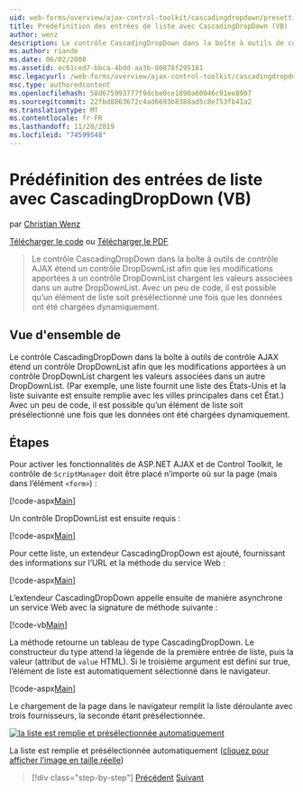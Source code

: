 ```yaml
---
uid: web-forms/overview/ajax-control-toolkit/cascadingdropdown/presetting-list-entries-with-cascadingdropdown-vb
title: Prédéfinition des entrées de liste avec CascadingDropDown (VB) | Microsoft Docs
author: wenz
description: Le contrôle CascadingDropDown dans la boîte à outils de contrôle AJAX étend un contrôle DropDownList afin que les modifications apportées à un DropDownList chargent les valeurs associées dans anoth...
ms.author: riande
ms.date: 06/02/2008
ms.assetid: ec61ced7-bbca-4bdd-aa3b-80878f295181
msc.legacyurl: /web-forms/overview/ajax-control-toolkit/cascadingdropdown/presetting-list-entries-with-cascadingdropdown-vb
msc.type: authoredcontent
ms.openlocfilehash: 58d675993777f9dcbe0ce1890a60046c91ee8907
ms.sourcegitcommit: 22fbd8863672c4ad6693b8388ad5c8e753fb41a2
ms.translationtype: MT
ms.contentlocale: fr-FR
ms.lasthandoff: 11/28/2019
ms.locfileid: "74599548"
---
```

# <a name="presetting-list-entries-with-cascadingdropdown-vb"></a>Prédéfinition des entrées de liste avec CascadingDropDown (VB)

par [Christian Wenz](https://github.com/wenz)

[Télécharger le code](https://download.microsoft.com/download/9/0/7/907760b1-2c60-4f81-aeb6-ca416a573b0d/cascadingdropdown2.vb.zip) ou [Télécharger le PDF](https://download.microsoft.com/download/2/d/c/2dc10e34-6983-41d4-9c08-f78f5387d32b/CascadingDropDown2VB.pdf)

> Le contrôle CascadingDropDown dans la boîte à outils de contrôle AJAX étend un contrôle DropDownList afin que les modifications apportées à un contrôle DropDownList chargent les valeurs associées dans un autre DropDownList. Avec un peu de code, il est possible qu’un élément de liste soit présélectionné une fois que les données ont été chargées dynamiquement.

## <a name="overview"></a>Vue d'ensemble de

Le contrôle CascadingDropDown dans la boîte à outils de contrôle AJAX étend un contrôle DropDownList afin que les modifications apportées à un contrôle DropDownList chargent les valeurs associées dans un autre DropDownList. (Par exemple, une liste fournit une liste des États-Unis et la liste suivante est ensuite remplie avec les villes principales dans cet État.) Avec un peu de code, il est possible qu’un élément de liste soit présélectionné une fois que les données ont été chargées dynamiquement.

## <a name="steps"></a>Étapes

Pour activer les fonctionnalités de ASP.NET AJAX et de Control Toolkit, le contrôle de `ScriptManager` doit être placé n’importe où sur la page (mais dans l’élément `<form>`) :

[!code-aspx[Main](presetting-list-entries-with-cascadingdropdown-vb/samples/sample1.aspx)]

Un contrôle DropDownList est ensuite requis :

[!code-aspx[Main](presetting-list-entries-with-cascadingdropdown-vb/samples/sample2.aspx)]

Pour cette liste, un extendeur CascadingDropDown est ajouté, fournissant des informations sur l’URL et la méthode du service Web :

[!code-aspx[Main](presetting-list-entries-with-cascadingdropdown-vb/samples/sample3.aspx)]

L’extendeur CascadingDropDown appelle ensuite de manière asynchrone un service Web avec la signature de méthode suivante :

[!code-vb[Main](presetting-list-entries-with-cascadingdropdown-vb/samples/sample4.vb)]

La méthode retourne un tableau de type CascadingDropDown. Le constructeur du type attend la légende de la première entrée de liste, puis la valeur (attribut de `value` HTML). Si le troisième argument est défini sur true, l’élément de liste est automatiquement sélectionné dans le navigateur.

[!code-aspx[Main](presetting-list-entries-with-cascadingdropdown-vb/samples/sample5.aspx)]

Le chargement de la page dans le navigateur remplit la liste déroulante avec trois fournisseurs, la seconde étant présélectionnée.

[![la liste est remplie et présélectionnée automatiquement](presetting-list-entries-with-cascadingdropdown-vb/_static/image2.png)](presetting-list-entries-with-cascadingdropdown-vb/_static/image1.png)

La liste est remplie et présélectionnée automatiquement ([cliquez pour afficher l’image en taille réelle](presetting-list-entries-with-cascadingdropdown-vb/_static/image3.png))

> [!div class="step-by-step"]
> [Précédent](using-cascadingdropdown-with-a-database-vb.md)
> [Suivant](using-auto-postback-with-cascadingdropdown-vb.md)
